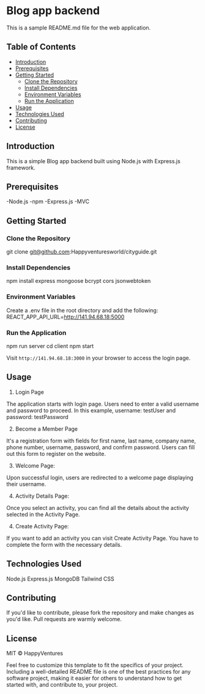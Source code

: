 # Blog app backend

This is a sample README.md file for the web application. 

## Table of Contents

- [Introduction](#introduction)
- [Prerequisites](#prerequisites)
- [Getting Started](#getting-started)
  - [Clone the Repository](#clone-repository)
  - [Install Dependencies](#install-dependencies)
  - [Environment Variables](#environment-variables)
  - [Run the Application](#run-application)
- [Usage](#usage)
- [Technologies Used](#technologies-used)
- [Contributing](#contributing)
- [License](#license)

## Introduction

This is a simple Blog app backend built using Node.js with Express.js framework.

## Prerequisites
-Node.js
-npm
-Express.js
-MVC
## Getting Started

### Clone the Repository

git clone git@github.com:Happyventuresworld/cityguide.git

### Install Dependencies

npm install express mongoose bcrypt cors jsonwebtoken

### Environment Variables

Create a .env file in the root directory and add the following: REACT_APP_API_URL=http://141.94.68.18:5000

### Run the Application

npm run server
cd client 
npm start

Visit `http://141.94.68.18:3000` in your browser to access the login page.

## Usage

1. Login Page

The application starts with login page. Users need to enter a valid username and password to proceed. In this example, username: testUser and password: testPassword

2. Become a Member Page

It's a registration form with fields for first name, last name, company name, phone number, username, password, and confirm password. Users can fill out this form to register on the website. 

3. Welcome Page: 

Upon successful login, users are redirected to a welcome page displaying their username.

4. Activity Details Page: 

Once you select an activity, you can find all the details about the activity selected in the Activity Page. 

4. Create Activity Page: 

If you want to add an activity you can visit Create Activity Page. You have to complete the form with the necessary details.

## Technologies Used

Node.js
Express.js
MongoDB
Tailwind CSS

## Contributing

If you'd like to contribute, please fork the repository and make changes as you'd like. Pull requests are warmly welcome.

## License

MIT © HappyVentures

Feel free to customize this template to fit the specifics of your project. Including a well-detailed README file is one of the best practices for any software project, making it easier for others to understand how to get started with, and contribute to, your project.


 
